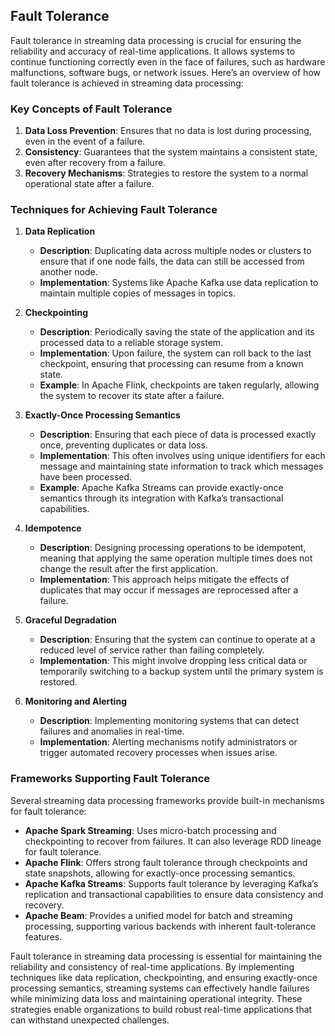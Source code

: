 ## Fault Tolerance
Fault tolerance in streaming data processing is crucial for ensuring the reliability and accuracy of real-time applications. It allows systems to continue functioning correctly even in the face of failures, such as hardware malfunctions, software bugs, or network issues. Here’s an overview of how fault tolerance is achieved in streaming data processing:

### Key Concepts of Fault Tolerance

1. **Data Loss Prevention**: Ensures that no data is lost during processing, even in the event of a failure.
2. **Consistency**: Guarantees that the system maintains a consistent state, even after recovery from a failure.
3. **Recovery Mechanisms**: Strategies to restore the system to a normal operational state after a failure.

### Techniques for Achieving Fault Tolerance

1. **Data Replication**
   - **Description**: Duplicating data across multiple nodes or clusters to ensure that if one node fails, the data can still be accessed from another node.
   - **Implementation**: Systems like Apache Kafka use data replication to maintain multiple copies of messages in topics.

2. **Checkpointing**
   - **Description**: Periodically saving the state of the application and its processed data to a reliable storage system.
   - **Implementation**: Upon failure, the system can roll back to the last checkpoint, ensuring that processing can resume from a known state.
   - **Example**: In Apache Flink, checkpoints are taken regularly, allowing the system to recover its state after a failure.

3. **Exactly-Once Processing Semantics**
   - **Description**: Ensuring that each piece of data is processed exactly once, preventing duplicates or data loss.
   - **Implementation**: This often involves using unique identifiers for each message and maintaining state information to track which messages have been processed.
   - **Example**: Apache Kafka Streams can provide exactly-once semantics through its integration with Kafka’s transactional capabilities.

4. **Idempotence**
   - **Description**: Designing processing operations to be idempotent, meaning that applying the same operation multiple times does not change the result after the first application.
   - **Implementation**: This approach helps mitigate the effects of duplicates that may occur if messages are reprocessed after a failure.

5. **Graceful Degradation**
   - **Description**: Ensuring that the system can continue to operate at a reduced level of service rather than failing completely.
   - **Implementation**: This might involve dropping less critical data or temporarily switching to a backup system until the primary system is restored.

6. **Monitoring and Alerting**
   - **Description**: Implementing monitoring systems that can detect failures and anomalies in real-time.
   - **Implementation**: Alerting mechanisms notify administrators or trigger automated recovery processes when issues arise.

### Frameworks Supporting Fault Tolerance

Several streaming data processing frameworks provide built-in mechanisms for fault tolerance:

- **Apache Spark Streaming**: Uses micro-batch processing and checkpointing to recover from failures. It can also leverage RDD lineage for fault tolerance.
- **Apache Flink**: Offers strong fault tolerance through checkpoints and state snapshots, allowing for exactly-once processing semantics.
- **Apache Kafka Streams**: Supports fault tolerance by leveraging Kafka’s replication and transactional capabilities to ensure data consistency and recovery.
- **Apache Beam**: Provides a unified model for batch and streaming processing, supporting various backends with inherent fault-tolerance features.

Fault tolerance in streaming data processing is essential for maintaining the reliability and consistency of real-time applications. By implementing techniques like data replication, checkpointing, and ensuring exactly-once processing semantics, streaming systems can effectively handle failures while minimizing data loss and maintaining operational integrity. These strategies enable organizations to build robust real-time applications that can withstand unexpected challenges.
